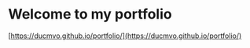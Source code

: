 # Welcome to my portfolio

[https://ducmvo.github.io/portfolio/](https://ducmvo.github.io/portfolio/)
